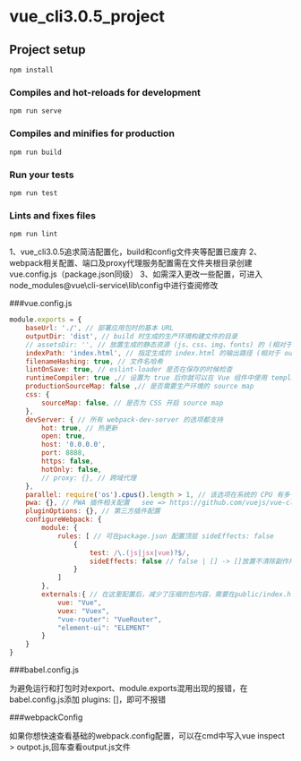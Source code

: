# vue_cli3.0.5_project

## Project setup
```
npm install
```

### Compiles and hot-reloads for development
```
npm run serve
```

### Compiles and minifies for production
```
npm run build
```

### Run your tests
```
npm run test
```

### Lints and fixes files
```
npm run lint
```

1、vue_cli3.0.5追求简洁配置化，build和config文件夹等配置已废弃
2、webpack相关配置、端口及proxy代理服务配置需在文件夹根目录创建vue.config.js（package.json同级）
3、如需深入更改一些配置，可进入node_modules\@vue\cli-service\lib\config中进行查阅修改

###vue.config.js
``` javascript
module.exports = {
	baseUrl: './', // 部署应用包时的基本 URL
	outputDir: 'dist', // build 时生成的生产环境构建文件的目录
	// assetsDir: '', // 放置生成的静态资源 (js、css、img、fonts) 的 (相对于 outputDir 的) 目录
	indexPath: 'index.html', // 指定生成的 index.html 的输出路径 (相对于 outputDir)
	filenameHashing: true, // 文件名哈希
	lintOnSave: true, // eslint-loader 是否在保存的时候检查
	runtimeCompiler: true ,// 设置为 true 后你就可以在 Vue 组件中使用 template 选项
	productionSourceMap: false ,// 是否需要生产环境的 source map
	css: {
		sourceMap: false, // 是否为 CSS 开启 source map
	},
	devServer: { // 所有 webpack-dev-server 的选项都支持
		hot: true, // 热更新
		open: true,
		host: '0.0.0.0',
		port: 8888,
		https: false,
		hotOnly: false,
 		// proxy: {}, // 跨域代理
 	},
 	parallel: require('os').cpus().length > 1, // 该选项在系统的 CPU 有多于一个内核时自动启用，仅作用于生产构建
 	pwa: {}, // PWA 插件相关配置   see => https://github.com/vuejs/vue-cli/tree/dev/packages/%40vue/cli-plugin-pwa
	pluginOptions: {}, // 第三方插件配置
	configureWebpack: {
		module: {
			rules: [ // 可在package.json 配置顶层 sideEffects: false
				{
					test: /\.(js|jsx|vue)?$/,
					sideEffects: false // false | [] -> []放置不清除副作用文件
				}
			]
		},
		externals:{ // 在这里配置后，减少了压缩的包内容，需要在public/index.html通过cdn方式再引入,注意对应的版本
			vue: "Vue",
			vuex: "Vuex",
			"vue-router": "VueRouter",
			"element-ui": "ELEMENT"
		}
	}
}
```

###babel.config.js

为避免运行和打包时对export、module.exports混用出现的报错，在babel.config.js添加 plugins: []，即可不报错

###webpackConfig

如果你想快速查看基础的webpack.config配置，可以在cmd中写入vue inspect > outpot.js,回车查看output.js文件
